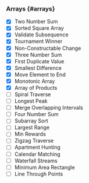 ### Arrays {#arrays}


- [x] Two Number Sum
- [x] Sorted Square Array
- [x] Validate Subsequence
- [x] Tournament Winner
- [x] Non-Constructable Change
- [x] Three Number Sum
- [x] First Duplicate Value
- [x] Smallest Difference
- [x] Move Element to End
- [x] Monotonic Array
- [x] Array of Products
- [ ] Spiral Traverse
- [ ] Longest Peak
- [ ] Merge Overlapping Intervals
- [ ] Four Number Sum
- [ ] Subarray Sort
- [ ] Largest Range
- [ ] Min Rewards
- [ ] Zigzag Traverse
- [ ] Apartment Hunting
- [ ] Calendar Matching
- [ ] Waterfall Streams
- [ ] Minimum Area Rectangle
- [ ] Line Through Points